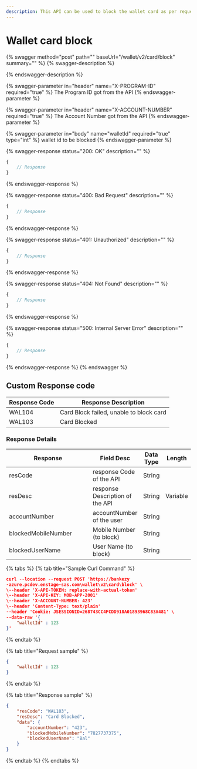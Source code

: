 ```yaml
---
description: This API can be used to block the wallet card as per request.
---
```


# Wallet card block

{% swagger method="post" path="" baseUrl="<domain>/wallet/v2/card/block" summary="" %}
{% swagger-description %}

{% endswagger-description %}

{% swagger-parameter in="header" name="X-PROGRAM-ID" required="true" %}
The Program ID got from the API
{% endswagger-parameter %}

{% swagger-parameter in="header" name="X-ACCOUNT-NUMBER" required="true" %}
The Account Number got from the API
{% endswagger-parameter %}

{% swagger-parameter in="body" name="walletId" required="true" type="int" %}
wallet id to be blocked
{% endswagger-parameter %}

{% swagger-response status="200: OK" description="" %}
```javascript
{
    // Response
}
```
{% endswagger-response %}

{% swagger-response status="400: Bad Request" description="" %}
```javascript
{
    // Response
}
```
{% endswagger-response %}

{% swagger-response status="401: Unauthorized" description="" %}
```javascript
{
    // Response
}
```
{% endswagger-response %}

{% swagger-response status="404: Not Found" description="" %}
```javascript
{
    // Response
}
```
{% endswagger-response %}

{% swagger-response status="500: Internal Server Error" description="" %}
```javascript
{
    // Response
}
```
{% endswagger-response %}
{% endswagger %}

## Custom Response code

| Response Code | Response Description                    |
| ------------- | --------------------------------------- |
| WAL104        | Card Block failed, unable to block card |
| WAL103        | Card Blocked                            |

### Response Details

<table><thead><tr><th width="225">Response </th><th>Field Desc</th><th>Data Type</th><th>Length</th></tr></thead><tbody><tr><td>resCode</td><td>response Code of the API</td><td>String</td><td></td></tr><tr><td>resDesc</td><td>response Description of the API</td><td>String</td><td>Variable</td></tr><tr><td>accountNumber</td><td>accountNumber of the user</td><td>String</td><td></td></tr><tr><td>blockedMobileNumber</td><td>Mobile Number (to block)</td><td>String</td><td></td></tr><tr><td>blockedUserName</td><td>User Name (to block)</td><td>String</td><td></td></tr></tbody></table>

{% tabs %}
{% tab title="Sample Curl Command" %}
```json
curl --location --request POST 'https://bankezy
-azure.pcdev.enstage-sas.com\wallet\v2\card\block' \
\--header 'X-API-TOKEN: replace-with-actual-token'
\--header 'X-API-KEY: MOB-APP-2001'
\--header 'X-ACCOUNT-NUMBER: 423'
\--header 'Content-Type: text/plain'
--header 'Cookie: JSESSIONID=268743CC4FCDD918A01893968C83A481' \
--data-raw '{
    "walletId" : 123
}'
```
{% endtab %}

{% tab title="Request sample" %}
```json
{
    "walletId" : 123
}
```
{% endtab %}

{% tab title="Response sample" %}
```json
{
    "resCode": "WAL103",
    "resDesc": "Card Blocked",
    "data": {
        "accountNumber": "423",
        "blockedMobileNumber": "7827737375",
        "blockedUserName": "Bal"
    }
}
```
{% endtab %}
{% endtabs %}
